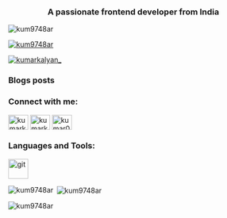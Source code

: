 <h3 align="center">A passionate frontend developer from India</h3>

<p align="left"> <img src="https://komarev.com/ghpvc/?username=kum9748ar&label=Profile%20views&color=0e75b6&style=flat" alt="kum9748ar" /> </p>

<p align="left"> <a href="https://github.com/ryo-ma/github-profile-trophy"><img src="https://github-profile-trophy.vercel.app/?username=kum9748ar" alt="kum9748ar" /></a> </p>

<p align="left"> <a href="https://twitter.com/kumarkalyan_" target="blank"><img src="https://img.shields.io/twitter/follow/kumarkalyan_?logo=twitter&style=for-the-badge" alt="kumarkalyan_" /></a> </p>

### Blogs posts
<!-- BLOG-POST-LIST:START -->
<!-- BLOG-POST-LIST:END -->

<h3 align="left">Connect with me:</h3>
<p align="left">
<a href="https://dev.to/kumarkalyan" target="blank"><img align="center" src="https://raw.githubusercontent.com/rahuldkjain/github-profile-readme-generator/master/src/images/icons/Social/devto.svg" alt="kumarkalyan" height="30" width="40" /></a>
<a href="https://twitter.com/kumarkalyan_" target="blank"><img align="center" src="https://raw.githubusercontent.com/rahuldkjain/github-profile-readme-generator/master/src/images/icons/Social/twitter.svg" alt="kumarkalyan_" height="30" width="40" /></a>
<a href="https://linkedin.com/in/kumar009" target="blank"><img align="center" src="https://raw.githubusercontent.com/rahuldkjain/github-profile-readme-generator/master/src/images/icons/Social/linked-in-alt.svg" alt="kumar009" height="30" width="40" /></a>
</p>

<h3 align="left">Languages and Tools:</h3>
<p align="left"> <a href="https://git-scm.com/" target="_blank" rel="noreferrer"> <img src="https://www.vectorlogo.zone/logos/git-scm/git-scm-icon.svg" alt="git" width="40" height="40"/> </a> </p>

<p><img align="left" src="https://github-readme-stats.vercel.app/api/top-langs?username=kum9748ar&show_icons=true&locale=en&layout=compact" alt="kum9748ar" /></p>

<p>&nbsp;<img align="center" src="https://github-readme-stats.vercel.app/api?username=kum9748ar&show_icons=true&locale=en" alt="kum9748ar" /></p>

<p><img align="center" src="https://github-readme-streak-stats.herokuapp.com/?user=kum9748ar&" alt="kum9748ar" /></p>
